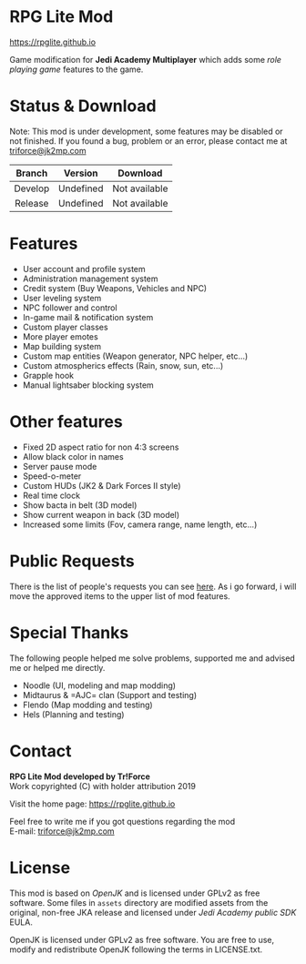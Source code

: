 # RPG Lite Mod
https://rpglite.github.io

Game modification for **Jedi Academy Multiplayer** which adds some _role playing game_ features to the game.

# Status & Download

Note: This mod is under development, some features may be disabled or not finished. If you found a bug, problem or an error, please contact me at triforce@jk2mp.com

Branch | Version | Download
:------------: | :------------: | :-------------:
Develop | Undefined | Not available
Release | Undefined | Not available

# Features

- User account and profile system
- Administration management system
- Credit system (Buy Weapons, Vehicles and NPC)
- User leveling system
- NPC follower and control
- In-game mail & notification system
- Custom player classes
- More player emotes
- Map building system
- Custom map entities (Weapon generator, NPC helper, etc...)
- Custom atmospherics effects (Rain, snow, sun, etc...)
- Grapple hook
- Manual lightsaber blocking system

# Other features
- Fixed 2D aspect ratio for non 4:3 screens
- Allow black color in names
- Server pause mode
- Speed-o-meter
- Custom HUDs (JK2 & Dark Forces II style)
- Real time clock
- Show bacta in belt (3D model)
- Show current weapon in back (3D model)
- Increased some limits (Fov, camera range, name length, etc...)

# Public Requests

There is the list of people's requests you can see [here](https://github.com/TriForceX/RPGLite/wiki/Public-Requests). As i go forward, i will move the approved items to the upper list of mod features.

# Special Thanks

The following people helped me solve problems, supported me and advised me or helped me directly.

- Noodle (UI, modeling and map modding)
- Midtaurus & =AJC= clan (Support and testing)
- Flendo (Map modding and testing)
- Hels (Planning and testing)

# Contact

**RPG Lite Mod developed by Tr!Force**  
Work copyrighted (C) with holder attribution 2019

Visit the home page: https://rpglite.github.io

Feel free to write me if you got questions regarding the mod  
E-mail: triforce@jk2mp.com

# License

This mod is based on *OpenJK* and is licensed under GPLv2 as free software. Some files in `assets` directory are modified assets from the original, non-free JKA release and licensed under *Jedi Academy public SDK* EULA.

OpenJK is licensed under GPLv2 as free software. You are free to use, modify and redistribute OpenJK following the terms in LICENSE.txt.